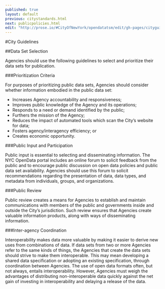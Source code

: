 ```yaml
---
published: true
layout: default
previous: citystandards.html
next: publicpolicies.html
edit: "http://prose.io/#CityOfNewYork/opendatatsm/edit/gh-pages/cityguidelines.markdown"
---
```


#City Guidelines

##Data Set Selection

Agencies should use the following guidelines to select and prioritize their data sets for publication.

###Prioritization Criteria 

For purposes of prioritizing public data sets, Agencies should consider whether information embodied in the public data set: 
- Increases Agency accountability and responsiveness;
- Improves public knowledge of the Agency and its operations;
- Responds to a need or demand identified by the public;
- Furthers the mission of the Agency;
- Reduces the impact of automated tools which scan the City’s website for data;
- Fosters agency/interagency efficiency; or
- Creates economic opportunity.

###Public Input and Participation

Public input is essential to selecting and disseminating information. The NYC OpenData portal includes an online forum to solicit feedback from the public and to encourage public discussion on open data policies and public data set availability. Agencies should use this forum to solicit recommendations regarding the presentation of data, data types, and metadata from individuals, groups, and organizations. 

###Public Review

Public review creates a means for Agencies to establish and maintain communications with members of the public and governments inside and outside the City’s jurisdiction. Such review ensures that Agencies create valuable information products, along with ways of disseminating information.

###Inter-agency Coordination

Interoperability makes data more valuable by making it easier to derive new uses from combinations of data. If data sets from two or more Agencies refer to the same kinds of things, the Agencies that create the data sets should strive to make them interoperable. This may mean developing a shared data specification or adopting an existing specification, through coordination between Agencies. The use of open data formats often, but not always, entails interoperability. However, Agencies must weigh the advantages of distributing non-interoperable data quickly against the net gain of investing in interoperability and delaying a release of the data.
